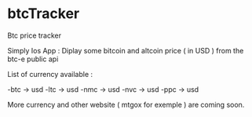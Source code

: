 btcTracker
==========

Btc price tracker 


Simply Ios App : Diplay some bitcoin and altcoin price ( in USD ) from the btc-e public api 

List of currency available : 

-btc -> usd
-ltc -> usd
-nmc -> usd
-nvc -> usd
-ppc -> usd


More currency and other website ( mtgox for exemple ) are coming soon.
